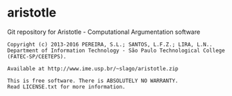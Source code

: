 # aristotle
Git repository for Aristotle - Computational Argumentation software

	Copyright (c) 2013-2016 PEREIRA, S.L.; SANTOS, L.F.Z.; LIRA, L.N..
	Department of Information Technology - São Paulo Technological College (FATEC-SP/CEETEPS).

	Available at http://www.ime.usp.br/~slago/aristotle.zip

	This is free software. There is ABSOLUTELY NO WARRANTY.
	Read LICENSE.txt for more information.

